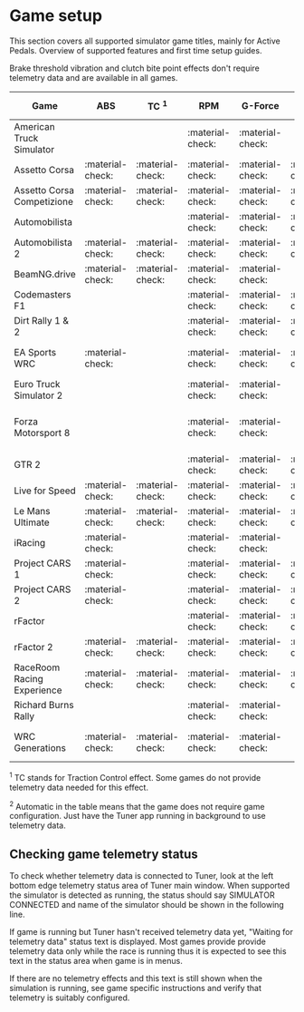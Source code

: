 # Game setup

This section covers all supported simulator game titles, mainly for Active Pedals. Overview of supported features and first time setup guides.

Brake threshold vibration and clutch bite point effects don't require telemetry data and are available in all games.

| Game                       | ABS              | TC <sup>1</sup>  | RPM              | G-Force          | Brake Lockup     | Setup <sup>2</sup>                         |
|----------------------------|------------------|------------------| ---------------- | ---------------- |------------------|--------------------------------------------|
| American Truck Simulator   |                  |                  | :material-check: | :material-check: |                  | Automatic                                  |
| Assetto Corsa              | :material-check: | :material-check: | :material-check: | :material-check: | :material-check: | Automatic                                  |
| Assetto Corsa Competizione | :material-check: | :material-check: | :material-check: | :material-check: | :material-check: | Automatic                                  |
| Automobilista              |                  |                  | :material-check: | :material-check: | :material-check: | [:material-wrench:](Automobilista.md)      |
| Automobilista 2            | :material-check: | :material-check: | :material-check: | :material-check: | :material-check: | [:material-wrench:](Automobilista2.md)     |
| BeamNG.drive               | :material-check: | :material-check: | :material-check: | :material-check: |                  | [:material-wrench:](BeamNG.md)             |
| Codemasters F1             |                  |                  | :material-check: | :material-check: | :material-check: | [:material-wrench:](F1.md)                 |
| Dirt Rally 1 & 2           |                  |                  | :material-check: | :material-check: | :material-check: | [:material-wrench:](DirtRally.md)          |
| EA Sports WRC              | :material-check: |                  | :material-check: | :material-check: | :material-check: | [Automatic*](EA Sports WRC.md)             |
| Euro Truck Simulator 2     |                  |                  | :material-check: | :material-check: |                  | Automatic                                  |
| Forza Motorsport 8         |                  |                  | :material-check: | :material-check: |                  | [:material-wrench:](Forza Motorsport 8.md) |
| GTR 2                      |                  |                  | :material-check: | :material-check: | :material-check: | [:material-wrench:](gtr2.md)               |
| Live for Speed             | :material-check: | :material-check: | :material-check: | :material-check: | :material-check: | [:material-wrench:](LFS.md)                |
| Le Mans Ultimate           | :material-check: | :material-check: | :material-check: | :material-check: | :material-check: | [:material-wrench:](LMU.md)                |
| iRacing                    | :material-check: |                  | :material-check: | :material-check: |                  | Automatic                                  |
| Project CARS 1             | :material-check: |                  | :material-check: | :material-check: | :material-check: | [:material-wrench:](pCARS.md)              |
| Project CARS 2             | :material-check: |                  | :material-check: | :material-check: | :material-check: | [:material-wrench:](pCARS2.md)             |
| rFactor                    |                  |                  | :material-check: | :material-check: | :material-check: | [:material-wrench:](rf.md)                 |
| rFactor 2                  | :material-check: | :material-check: | :material-check: | :material-check: | :material-check: | [:material-wrench:](rf2.md)                |
| RaceRoom Racing Experience | :material-check: | :material-check: | :material-check: | :material-check: | :material-check: | Automatic                                  |
| Richard Burns Rally        |                  |                  | :material-check: | :material-check: |                  | [:material-wrench:](RBR.md)                |
| WRC Generations            | :material-check: | :material-check: | :material-check: | :material-check: |                  | [:material-wrench:](WRC Generations.md)    |


<sup>1</sup> TC stands for Traction Control effect. Some games do not provide telemetry data needed for this effect.

<sup>2</sup> Automatic in the table means that the game does not require game configuration. Just have the Tuner app running in background to use telemetry data.

## Checking game telemetry status

To check whether telemetry data is connected to Tuner, look at the left bottom edge telemetry status area of Tuner main window. When supported the simulator is detected as running, the status should say SIMULATOR CONNECTED and name of the simulator should be shown in the following line. 

If game is running but Tuner hasn't received telemetry data yet, "Waiting for telemetry data" status text is displayed. Most games provide provide telemetry data only while the race is running thus it is expected to see this text in the status area when game is in menus. 

If there are no telemetry effects and this text is still shown when the simulation is running, see game specific instructions and verify that telemetry is suitably configured.